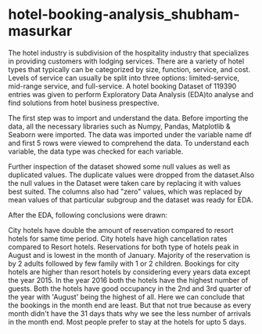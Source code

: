 # hotel-booking-analysis_shubham-masurkar
The hotel industry is subdivision of the hospitality industry that specializes in providing customers with lodging services. There are a variety of hotel types that typically can be categorized by size, function, service, and cost. Levels of service can usually be split into three options: limited-service, mid-range service, and full-service. A hotel booking Dataset of 119390 entries was given to perform Exploratory Data Analysis (EDA)to analyse and find solutions from hotel business prespective.

The first step was to import and understand the data. Before importing the data, all the necessary libraries such as Numpy, Pandas, Matplotlib & Seaborn were imported. The data was imported under the variable name df and first 5 rows were viewed to comprehend the data. To understand each variable, the data type was checked for each variable.

Further inspection of the dataset showed some null values as well as duplicated values. The duplicate values were dropped from the dataset.Also the null values in the Dataset were taken care by replacing it with values best suited. The columns also had "zero" values, which was replaced by mean values of that particular subgroup and the dataset was ready for EDA.

After the EDA, following conclusions were drawn:

City hotels have double the amount of reservation compared to resort hotels for same time period.
City hotels have high cancellation rates compared to Resort hotels.
Reservations for both type of hotels peak in August and is lowest in the month of January.
Majority of the reservation is by 2 adults followed by few family with 1 or 2 children.
Bookings for city hotels are higher than resort hotels by considering every years data except the year 2015.
In the year 2016 both the hotels have the highest number of guests.
Both the hotels have good occupancy in the 2nd and 3rd quarter of the year with 'August' being the highest of all.
Here we can conclude that the bookings in the month end are least. But that not true because as every month didn't have the 31 days thats why we see the less number of arrivals in the month end.
Most people prefer to stay at the hotels for upto 5 days.
